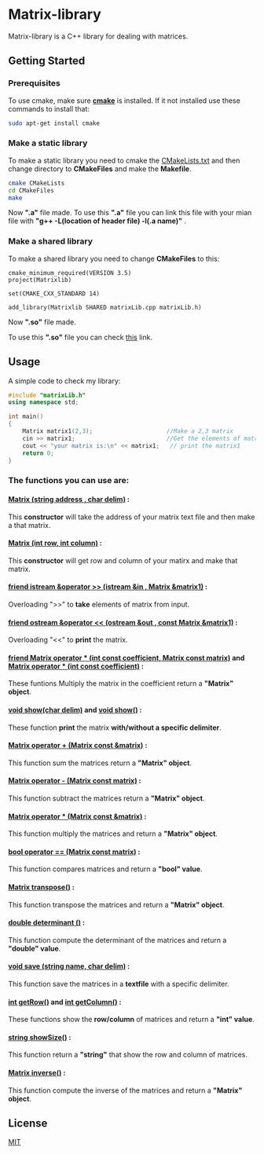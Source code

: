 # Matrix-library

Matrix-library is a C++ library for dealing with matrices.
## Getting Started

### Prerequisites
To use cmake, make sure **[cmake](https://cmake.org/)** is installed.
If it not installed use these commands to install that:
```bash
sudo apt-get install cmake
``` 
### Make a static library
To make a static library you need to cmake the [CMakeLists.txt](https://github.com/arashHaratian/Matrix-library/blob/master/CMakeLists.txt) and then change directory to **CMakeFiles** and make the **Makefile**.

```bash
cmake CMakeLists
cd CMakeFiles
make
```
Now **".a"** file made.
To use this **".a"** file you can link this file with your mian file with **"g++ -L(location of header file) -l(.a name)"** .

### Make a shared library
To make a shared library you need to change **CMakeFiles** to this:
```gedit
cmake_minimum_required(VERSION 3.5)
project(Matrixlib)

set(CMAKE_CXX_STANDARD 14)

add_library(Matrixlib SHARED matrixLib.cpp matrixLib.h)
```
Now **".so"** file made.

To use this **".so"** file you can check [this](https://www.cprogramming.com/tutorial/shared-libraries-linux-gcc.html) link.

## Usage
A simple code to check my library:
```cpp
#include "matrixLib.h"
using namespace std;

int main()
{
    Matrix matrix1(2,3);                     //Make a 2,3 matrix
    cin >> matrix1;                          //Get the elements of matrix from user
    cout << "your matrix is:\n" << matrix1;   // print the matrix1
    return 0;
}
```
### The functions you can use are:

#### **[Matrix (string address , char delim)](https://github.com/arashHaratian/Matrix-library/blob/f5c10c4564e77546e6f0b6ca1f481a06a239a035/matrixLib.h#L30) :**
This **constructor** will take the address of your matrix text file and then make a that matrix.
#### **[Matrix (int row, int column)](https://github.com/arashHaratian/Matrix-library/blob/f5c10c4564e77546e6f0b6ca1f481a06a239a035/matrixLib.h#L31) :**
This **constructor** will get row and column of your matirx and make that matrix.
#### **[friend istream &operator >> (istream &in , Matrix &matrix1)](https://github.com/arashHaratian/Matrix-library/blob/f5c10c4564e77546e6f0b6ca1f481a06a239a035/matrixLib.h#L33) :**
Overloading ">>" to **take** elements of matrix from input.
#### **[friend ostream &operator << (ostream &out , const Matrix &matrix1)](https://github.com/arashHaratian/Matrix-library/blob/f5c10c4564e77546e6f0b6ca1f481a06a239a035/matrixLib.h#L34) :**
Overloading "<<" to **print** the matrix.
#### **[friend Matrix operator * (int const coefficient, Matrix const matrix)](https://github.com/arashHaratian/Matrix-library/blob/f5c10c4564e77546e6f0b6ca1f481a06a239a035/matrixLib.h#L35)** and **[Matrix operator * (int const coefficient)](https://github.com/arashHaratian/Matrix-library/blob/f5c10c4564e77546e6f0b6ca1f481a06a239a035/matrixLib.h#L41) :**
These funtions Multiply the matrix in the coefficient return a **"Matrix" object**.
#### **[void show(char delim)](https://github.com/arashHaratian/Matrix-library/blob/f5c10c4564e77546e6f0b6ca1f481a06a239a035/matrixLib.h#L37)** and **[void show()](https://github.com/arashHaratian/Matrix-library/blob/f5c10c4564e77546e6f0b6ca1f481a06a239a035/matrixLib.h#L38) :**
These function **print** the matrix **with/without a specific delimiter**.
#### **[Matrix operator + (Matrix const &matrix)](https://github.com/arashHaratian/Matrix-library/blob/f5c10c4564e77546e6f0b6ca1f481a06a239a035/matrixLib.h#L39) :**
This function sum the matrices return a **"Matrix" object**.
#### **[Matrix operator - (Matrix const matrix)](https://github.com/arashHaratian/Matrix-library/blob/f5c10c4564e77546e6f0b6ca1f481a06a239a035/matrixLib.h#L40) :**
This function subtract the matrices return a **"Matrix" object**.
#### **[Matrix operator * (Matrix const &matrix)](https://github.com/arashHaratian/Matrix-library/blob/f5c10c4564e77546e6f0b6ca1f481a06a239a035/matrixLib.h#L42) :**
This function multiply the matrices and return a **"Matrix" object**.
#### **[bool operator == (Matrix const matrix)](https://github.com/arashHaratian/Matrix-library/blob/f5c10c4564e77546e6f0b6ca1f481a06a239a035/matrixLib.h#L43) :**
This function compares matrices and return a **"bool" value**.
#### **[Matrix transpose()](https://github.com/arashHaratian/Matrix-library/blob/f5c10c4564e77546e6f0b6ca1f481a06a239a035/matrixLib.h#L44) :**
This function transpose the matrices and return a **"Matrix" object**.
#### **[double determinant ()](https://github.com/arashHaratian/Matrix-library/blob/f5c10c4564e77546e6f0b6ca1f481a06a239a035/matrixLib.h#L45) :**
This function compute the determinant of the matrices and return a **"double" value**.
#### **[void save (string name, char delim)](https://github.com/arashHaratian/Matrix-library/blob/f5c10c4564e77546e6f0b6ca1f481a06a239a035/matrixLib.h#L46) :**
This function save the matrices in a **textfile** with a specific delimiter.
#### **[int getRow()](https://github.com/arashHaratian/Matrix-library/blob/f5c10c4564e77546e6f0b6ca1f481a06a239a035/matrixLib.h#L47)** and **[int getColumn()](https://github.com/arashHaratian/Matrix-library/blob/f5c10c4564e77546e6f0b6ca1f481a06a239a035/matrixLib.h#L48) :**
These functions show the **row/column** of matrices and return a **"int" value**.
#### **[string showSize()](https://github.com/arashHaratian/Matrix-library/blob/f5c10c4564e77546e6f0b6ca1f481a06a239a035/matrixLib.h#L49) :**
This function return a **"string"** that show the row and column of matrices.
#### **[Matrix inverse()](https://github.com/arashHaratian/Matrix-library/blob/f5c10c4564e77546e6f0b6ca1f481a06a239a035/matrixLib.h#L50) :**
This function compute the inverse of the matrices and return a **"Matrix" object**.

## License
[MIT](LICENSE.md)
